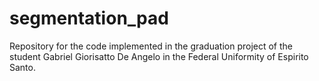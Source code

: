 # segmentation_pad
Repository for the code implemented in the graduation project of the student Gabriel Giorisatto De Angelo in the Federal Uniformity of Espirito Santo.
